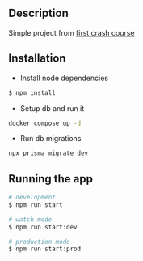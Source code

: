 ## Description

Simple project from [first crash course](https://www.youtube.com/playlist?list=PLDB5eRhbHd0zcMv6U2J3Wg_U2Ic95mabQ)

## Installation

- Install node dependencies

```bash
$ npm install
```

- Setup db and run it

```bash
docker compose up -d
```

- Run db migrations

```bash
npx prisma migrate dev
```

## Running the app

```bash
# development
$ npm run start

# watch mode
$ npm run start:dev

# production mode
$ npm run start:prod
```

